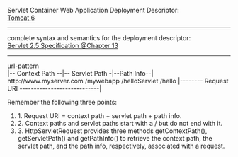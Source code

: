 Servlet Container Web Application Deployment Descriptor:<br />
<a href="http://tomcat.apache.org/tomcat-6.0-doc/appdev/deployment.html#Web_Application_Deployment_Descriptor" target="_blank" >Tomcat 6</a>
<hr />
complete syntax and semantics for the deployment descriptor:<br />
<a href="http://download.oracle.com/otn-pub/jcp/servlet-2.5-mrel2-eval-oth-JSpec/servlet-2_5-mrel2-spec.pdf?AuthParam=1443080533_3be7783902627540e030565c96a68f28" target="_blank">Servlet 2.5 Specification @Chapter 13</a>
<hr />
url-pattern<br />
                        |-- Context Path --|-- Servlet Path -|--Path Info--|
http://www.myserver.com     /mywebapp        /helloServlet      /hello
                        |-------- Request URI  ----------------------------|

Remember the following three points:
<ol>
<li>1. Request URI = context path + servlet path + path info.</li>
<li>2. Context paths and servlet paths start with a / but do not end with it.</li>
<li>3. HttpServletRequest provides three methods getContextPath(),
    getServletPath() and getPathInfo() to retrieve the context path,
    the servlet path, and the path info, respectively, associated with a request.</li>
</ol>
